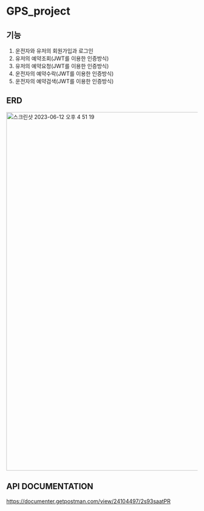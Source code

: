 # GPS_project

## 기능
1. 운전자와 유저의 회원가입과 로그인
2. 유저의 예약조회(JWT를 이용한 인증방식)
3. 유저의 예약요청(JWT를 이용한 인증방식) 
4. 운전자의 예약수락(JWT를 이용한 인증방식) 
5. 운전자의 예약검색(JWT를 이용한 인증방식)  

## ERD

<img width="944" alt="스크린샷 2023-06-12 오후 4 51 19" src="https://github.com/devdev2022/GPS_project/assets/100466989/0be3ce20-17c1-42e1-a2f9-15c2903c6369">

## API DOCUMENTATION

https://documenter.getpostman.com/view/24104497/2s93saatPR
